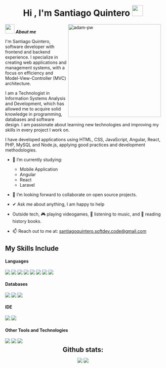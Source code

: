 <h1 align="center">Hi , I'm Santiago Quintero <img src="https://media.giphy.com/media/hvRJCLFzcasrR4ia7z/giphy.gif" width="35"></h1>

<img align="right" width=300px src="https://github.com/Adam-pw/Adam-pw/blob/main/animation_500_kxa883sd.gif" alt="adam-pw" />

<img src="https://github.com/7oSkaaa/7oSkaaa/blob/main/Images/about_me.gif?raw=true" width="30px">&nbsp;***About me***

I'm Santiago Quintero, software developer with frontend and backend experience. I specialize in creating web applications and management systems, with a focus on efficiency and Model-View-Controller (MVC) architecture.

I am a Technologist in Information Systems Analysis and Development, which has allowed me to acquire solid knowledge in programming, databases and software design. I am passionate about learning new technologies and improving my skills in every project I work on.

I have developed applications using HTML, CSS, JavaScript, Angular, React, PHP, MySQL and Node.js, applying good practices and development methodologies.

- 🔭 I’m currently studying:
	- Mobile Application
	- Angular
  - React
  - Laravel

- 👯 I’m looking forward to collaborate on open source projects.
- ✔ Ask me about anything, I am happy to help
- Outside tech, 🎮 playing videogames, 🎵 listening to music, and 📖 reading history books.
- 📫 Reach out to me at: santiagoquintero.softdev.code@gmail.com

## My Skills Include

<h4> Languages </h4>
<span> 
  <img src="https://img.shields.io/badge/HTML5-E34F26?style=for-the-badge&logo=html5&logoColor=white">
  <img src="https://img.shields.io/badge/CSS3-1572B6?style=for-the-badge&logo=css3&logoColor=white">
  <img src="https://img.shields.io/badge/PHP-777BB4?style=for-the-badge&logo=php&logoColor=white">
  <img src="https://img.shields.io/badge/laravel-%23FF2D20.svg?style=for-the-badge&logo=laravel&logoColor=white">
  <img src="https://img.shields.io/badge/node.js-6DA55F?style=for-the-badge&logo=node.js&logoColor=white">
  <img src="https://img.shields.io/badge/JavaScript-F7DF1E?style=for-the-badge&logo=javascript&logoColor=black">
  <img src="https://img.shields.io/badge/angular-%23DD0031.svg?style=for-the-badge&logo=angular&logoColor=white">
  <img src="https://img.shields.io/badge/react-%2320232a.svg?style=for-the-badge&logo=react&logoColor=%2361DAFB">
</span>

<h4> Databases </h4>
<span>
  <img src="https://img.shields.io/badge/mysql-4479A1.svg?style=for-the-badge&logo=mysql&logoColor=white">
  <img src="https://img.shields.io/badge/MariaDB-003545?style=for-the-badge&logo=mariadb&logoColor=white">
  <img src="https://img.shields.io/badge/firebase-%23039BE5.svg?style=for-the-badge&logo=firebase">
</span>

<h4> IDE </h4>
<span>
<img src="https://img.shields.io/badge/Android_Studio-3DDC84?style=for-the-badge&logo=android-studio&logoColor=white">
<img src="https://img.shields.io/badge/Visual_Studio_Code-0078D4?style=for-the-badge&logo=visual%20studio%20code&logoColor=white">


<h4> Other Tools and Technologies </h4>
<span>
  <img src="https://img.shields.io/badge/Git-F05032?style=for-the-badge&logo=git&logoColor=white">
  <img src="https://img.shields.io/badge/Xampp-F37623?style=for-the-badge&logo=xampp&logoColor=white">
  <img src="https://img.shields.io/badge/Notion-%23000000.svg?style=for-the-badge&logo=notion&logoColor=white">
</span>

<div align="center">
<h2 align="center" style="margin: 5px 10px;">Github stats:</h2> 

[![](https://github-readme-stats.vercel.app/api?username=S4nti4goCoder&show_icons=true&theme=tokyonight&hide_border=true&locale=en)](https://github.com/S4nti4goCoder-48)
[![](https://github-readme-streak-stats.herokuapp.com/?user=S4nti4goCoder&theme=material-palenight)](https://github.com/S4nti4goCoder-48)
</div>
